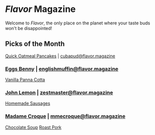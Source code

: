 # _Flavor_ Magazine

Welcome to _Flavor_, the only place on the planet where your taste buds won't be disappointed!



## Picks of the Month

[Quick Oatmeal Pancakes](recipe/feb/cuba-pudding-jr.md) | cubapud@flavor.magazine

### [Eggs Benny](writer/eggs-benny.md) | englishmuffin@flavor.magazine

[Vanilla Panna Cotta](recipe/jan/vanilla-panna-cotta.md)

### [John Lemon](writer/john-lemon.md) | zestmaster@flavor.magazine

[Homemade Sausages](recipe/jan/homemade-sausages.md)

### [Madame Croque](writer/madame-croque.md) | mmecroque@flavor.magazine

[Chocolate Soup](recipe/jan/chocolate-soup.md)
[Roast Pork](recipe/jan/roast-pork.md)
